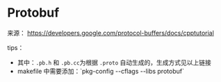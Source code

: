 # Protobuf

来源：
https://developers.google.com/protocol-buffers/docs/cpptutorial

tips：
+ 其中：`.pb.h` 和 `.pb.cc`为根据 `.proto` 自动生成的，生成方式见以上链接
+ makefile 中需要添加：\`pkg-config --cflags --libs protobuf\`
